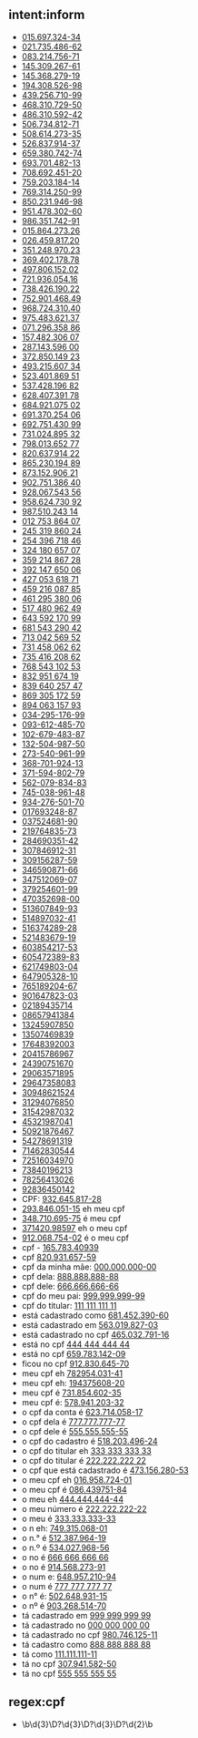 ## intent:inform
- [015.697.324-34](cpf)
- [021.735.486-62](cpf)
- [083.214.756-71](cpf)
- [145.309.267-61](cpf)
- [145.368.279-19](cpf)
- [194.308.526-98](cpf)
- [439.256.710-99](cpf)
- [468.310.729-50](cpf)
- [486.310.592-42](cpf)
- [506.734.812-71](cpf)
- [508.614.273-35](cpf)
- [526.837.914-37](cpf)
- [659.380.742-74](cpf)
- [693.701.482-13](cpf)
- [708.692.451-20](cpf)
- [759.203.184-14](cpf)
- [769.314.250-99](cpf)
- [850.231.946-98](cpf)
- [951.478.302-60](cpf)
- [986.351.742-91](cpf)
- [015.864.273.26](cpf)
- [026.459.817.20](cpf)
- [351.248.970.23](cpf)
- [369.402.178.78](cpf)
- [497.806.152.02](cpf)
- [721.936.054.16](cpf)
- [738.426.190.22](cpf)
- [752.901.468.49](cpf)
- [968.724.310.40](cpf)
- [975.483.621.37](cpf)
- [071.296.358 86](cpf)
- [157.482.306 07](cpf)
- [287.143.596 00](cpf)
- [372.850.149 23](cpf)
- [493.215.607 34](cpf)
- [523.401.869 51](cpf)
- [537.428.196 82](cpf)
- [628.407.391 78](cpf)
- [684.921.075 02](cpf)
- [691.370.254 06](cpf)
- [692.751.430 99](cpf)
- [731.024.895 32](cpf)
- [798.013.652 77](cpf)
- [820.637.914 22](cpf)
- [865.230.194 89](cpf)
- [873.152.906 21](cpf)
- [902.751.386 40](cpf)
- [928.067.543 56](cpf)
- [958.624.730 92](cpf)
- [987.510.243 14](cpf)
- [012 753 864 07](cpf)
- [245 319 860 24](cpf)
- [254 396 718 46](cpf)
- [324 180 657 07](cpf)
- [359 214 867 28](cpf)
- [392 147 650 06](cpf)
- [427 053 618 71](cpf)
- [459 216 087 85](cpf)
- [461 295 380 06](cpf)
- [517 480 962 49](cpf)
- [643 592 170 99](cpf)
- [681 543 290 42](cpf)
- [713 042 569 52](cpf)
- [731 458 062 62](cpf)
- [735 416 208 62](cpf)
- [768 543 102 53](cpf)
- [832 951 674 19](cpf)
- [839 640 257 47](cpf)
- [869 305 172 59](cpf)
- [894 063 157 93](cpf)
- [034-295-176-99](cpf)
- [093-612-485-70](cpf)
- [102-679-483-87](cpf)
- [132-504-987-50](cpf)
- [273-540-961-99](cpf)
- [368-701-924-13](cpf)
- [371-594-802-79](cpf)
- [562-079-834-83](cpf)
- [745-038-961-48](cpf)
- [934-276-501-70](cpf)
- [017693248-87](cpf)
- [037524681-90](cpf)
- [219764835-73](cpf)
- [284690351-42](cpf)
- [307846912-31](cpf)
- [309156287-59](cpf)
- [346590871-66](cpf)
- [347512069-07](cpf)
- [379254601-99](cpf)
- [470352698-00](cpf)
- [513607849-93](cpf)
- [514897032-41](cpf)
- [516374289-28](cpf)
- [521483679-19](cpf)
- [603854217-53](cpf)
- [605472389-83](cpf)
- [621749803-04](cpf)
- [647905328-10](cpf)
- [765189204-67](cpf)
- [901647823-03](cpf)
- [02189435714](cpf)
- [08657941384](cpf)
- [13245907850](cpf)
- [13507469839](cpf)
- [17648392003](cpf)
- [20415786967](cpf)
- [24390751670](cpf)
- [29063571895](cpf)
- [29647358083](cpf)
- [30948621524](cpf)
- [31294076850](cpf)
- [31542987032](cpf)
- [45321987041](cpf)
- [50921876467](cpf)
- [54278691319](cpf)
- [71462830544](cpf)
- [72516034970](cpf)
- [73840196213](cpf)
- [78256413026](cpf)
- [92836450142](cpf)
- CPF: [932.645.817-28](cpf)
- [293.846.051-15](cpf) eh meu cpf
- [348.710.695-75](cpf) é meu cpf
- [371420.98597](cpf) eh o meu cpf
- [912.068.754-02](cpf) é o meu cpf
- cpf - [165.783.40939](cpf)
- cpf [820.931.657-59](cpf)
- cpf da minha mãe: [000.000.000-00](cpf)
- cpf dela: [888.888.888-88](cpf)
- cpf dele: [666.666.666-66](cpf)
- cpf do meu pai: [999.999.999-99](cpf)
- cpf do titular: [111 111 111 11](cpf)
- está cadastrado como [681.452.390-60](cpf)
- está cadastrado em [563.019.827-03](cpf)
- está cadastrado no cpf [465.032.791-16](cpf)
- está no cpf [444 444 444 44](cpf)
- está no cpf [659.783.142-09](cpf)
- ficou no cpf [912.830.645-70](cpf)
- meu cpf eh [782954.031-41](cpf)
- meu cpf eh: [194375608-20](cpf)
- meu cpf é [731.854.602-35](cpf)
- meu cpf é: [578.941.203-32](cpf)
- o cpf da conta é [623.714.058-17](cpf)
- o cpf dela é [777.777.777-77](cpf)
- o cpf dele é [555.555.555-55](cpf)
- o cpf do cadastro é [518.203.496-24](cpf)
- o cpf do titular eh [333 333 333 33](cpf)
- o cpf do titular é [222.222.222 22](cpf)
- o cpf que está cadastrado é [473.156.280-53](cpf)
- o meu cpf eh [016.958.724-01](cpf)
- o meu cpf é [086.439751-84](cpf)
- o meu eh [444.444.444-44](cpf)
- o meu número é [222.222.222-22](cpf)
- o meu é [333.333.333-33](cpf)
- o n eh:  [749.315.068-01](cpf)
- o n.° é [512.387.964-19](cpf)
- o n.º é [534.027.968-56](cpf)
- o no é [666 666 666 66](cpf)
- o no é [914.568.273-91](cpf)
- o num e: [648.957.210-94](cpf)
- o num é [777 777 777 77](cpf)
- o n° é: [502.648.931-15](cpf)
- o nº é [903.268.514-70](cpf)
- tá cadastrado em [999 999 999 99](cpf)
- tá cadastrado no [000 000 000 00](cpf)
- tá cadastrado no cpf [980.746.125-11](cpf)
- tá cadastro como [888 888 888 88](cpf)
- tá como [111.111.111-11](cpf)
- tá no cpf [307.941.582-50](cpf)
- tá no cpf [555 555 555 55](cpf)

## regex:cpf
- \b\d{3}\D?\d{3}\D?\d{3}\D?\d{2}\b